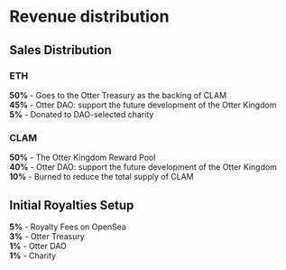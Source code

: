 # Revenue distribution

## Sales Distribution

### ETH
**50%** - Goes to the Otter Treasury as the backing of CLAM  
**45%** - Otter DAO: support the future development of the Otter Kingdom  
**5%** - Donated to DAO-selected charity  

### CLAM
**50%** - The Otter Kingdom Reward Pool  
**40%** - Otter DAO: support the future development of the Otter Kingdom  
**10%** - Burned to reduce the total supply of CLAM  

## Initial Royalties Setup
**5%** - Royalty Fees on OpenSea  
**3%** - Otter Treasury  
**1%** - Otter DAO  
**1%** - Charity  

